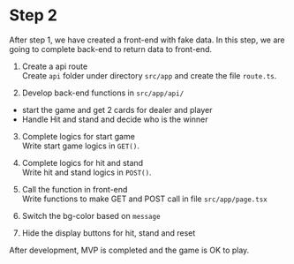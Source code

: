 # Step 2
After step 1, we have created a front-end with fake data. In this step, we are going to complete back-end to return data to front-end.


1. Create a api route<br>
Create `api` folder under directory `src/app` and create the file `route.ts`.

2. Develop back-end functions in `src/app/api/`<br>
- start the game and get 2 cards for dealer and player
- Handle Hit and stand and decide who is the winner

3. Complete logics for start game<br>
Write start game logics in `GET()`.

4. Complete logics for hit and stand<br>
Write hit and stand logics in `POST()`.

5. Call the function in front-end<br>
Write functions to make GET and POST call in file `src/app/page.tsx`

6. Switch the bg-color based on `message`

7. Hide the display buttons for hit, stand and reset<br>

After development, MVP is completed and the game is OK to play.